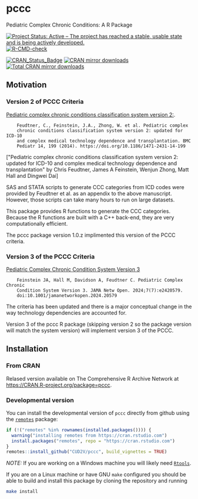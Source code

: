 # pccc
Pediatric Complex Chronic Conditions: A R Package

[![Project Status: Active – The project has reached a stable, usable state and is being actively developed.](http://www.repostatus.org/badges/latest/active.svg)](http://www.repostatus.org/#active)
[![R-CMD-check](https://github.com/CUD2V/pccc/actions/workflows/R-CMD-check.yaml/badge.svg)](https://github.com/CUD2V/pccc/actions/workflows/R-CMD-check.yaml)

[![CRAN_Status_Badge](https://www.r-pkg.org/badges/version/pccc)](https://cran.r-project.org/package=pccc)
[![CRAN mirror downloads](https://cranlogs.r-pkg.org/badges/pccc)](https://www.r-pkg.org/pkg/pccc)
[![Total CRAN mirror downloads](https://cranlogs.r-pkg.org/badges/grand-total/pccc)](https://www.r-pkg.org/pkg/pccc)

## Motivation

### Version 2 of PCCC Criteria
[Pediatric complex chronic conditions classification system version 2:](http://bmcpediatr.biomedcentral.com/articles/10.1186/1471-2431-14-199).

        Feudtner, C., Feinstein, J.A., Zhong, W. et al. Pediatric complex
        chronic conditions classification system version 2: updated for ICD-10
        and complex medical technology dependence and transplantation. BMC
        Pediatr 14, 199 (2014). https://doi.org/10.1186/1471-2431-14-199


["Pediatric complex chronic conditions classification system version
2: updated for ICD-10 and complex medical technology dependence and
transplantation" by Chris Feudtner, James A Feinstein, Wenjun Zhong, Matt Hall
and Dingwei Dai]

SAS and STATA scripts to generate CCC categories from ICD codes were provided by Feudtner et al.
as an appendix to the above manuscript. However, those scripts can take many hours to run
on large datasets.

This package provides R functions to generate the CCC categories. Because the R functions
are built with a C++ back-end, they are very computationally efficient.

The pccc package version 1.0.z implimented this version of the PCCC criteria.

### Version 3 of the PCCC Criteria
[Pediatric Complex Chronic Condition System Version 3](https://jamanetwork.com/journals/jamanetworkopen/fullarticle/2821158)

        Feinstein JA, Hall M, Davidson A, Feudtner C. Pediatric Complex Chronic
        Condition System Version 3. JAMA Netw Open. 2024;7(7):e2420579.
        doi:10.1001/jamanetworkopen.2024.20579

The criteria has been updated and there is a major conceptual change in the way
technology dependencies are accounted for.

Version 3 of the pccc R package (skipping version 2 so the package version will
match the system version) will implement version 3 of the PCCC.

## Installation

### From CRAN
Relased version available on The Comprehensive R Archive Network at https://CRAN.R-project.org/package=pccc.

### Developmental version

You can install the
developmental version of `pccc` directly from github using the
[`remotes`](https://remotes.r-lib.org) package:

```r
if (!("remotes" %in% rownames(installed.packages()))) {
  warning("installing remotes from https://cran.rstudio.com")
  install.packages("remotes", repo = "https://cran.rstudio.com")
}
remotes::install_github("CUD2V/pccc", build_vignettes = TRUE)
```

*NOTE:* If you are working on a Windows machine you will likely need
[`Rtools`](https://cran.r-project.org/bin/windows/Rtools/).

If you are on a Linux machine or have GNU `make` configured you should be able
to build and install this package by cloning the repository and running

```bash
make install
```
